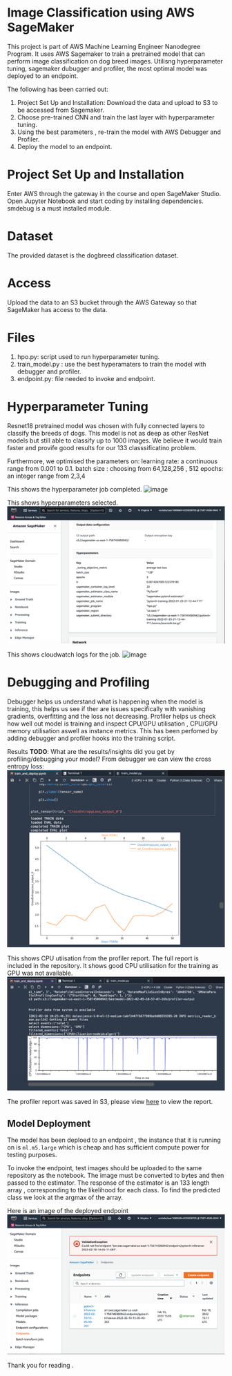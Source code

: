 # Image Classification using AWS SageMaker

This project is part of AWS Machine Learning Engineer Nanodegree Program. It uses AWS Sagemaker to train a pretrained model that can perform image classification on dog breed images. Utilisng hyperparameter tuning, sagemaker dubugger and profiler, the most optimal model was deployed to an endpoint. 

The following has been carried out:
1. Project Set Up and Installation: Download the data and upload to S3 to be accessed from Sagemaker. 
2. Choose pre-trained CNN and train the last layer with hyperparameter tuning.
3. Using the best parameters , re-train the model with AWS Debugger and Profiler. 
4. Deploy the model to an endpoint. 


# Project Set Up and Installation
Enter AWS through the gateway in the course and open SageMaker Studio. Open Jupyter Notebook and start coding by installing dependencies. smdebug is a must installed module.

# Dataset
The provided dataset is the dogbreed classification dataset.

# Access
Upload the data to an S3 bucket through the AWS Gateway so that SageMaker has access to the data.

# Files
1. hpo.py: script used to run hyperparameter tuning.
2. train_model.py : use the best hyperamaters to train the model with debugger and profiler. 
3. endpoint.py: file needed to invoke and endpoint.

# Hyperparameter Tuning
Resnet18 pretrained model was chosen with fully connected layers to classify the breeds of dogs. This model is not as deep as other ResNet models but still able to classify up to 1000 images. We believe it would train faster and provife good results for our 133 classsificatino problem.

Furthermore, we optimised the parameters on:
learning rate: a continuous range from 0.001 to 0.1.
batch size : choosing from 64,128,256 , 512
epochs: an integer range from 2,3,4


This shows the hyperparameter job completed.
![image](images/training_proof_hpo1.png)

This shows hyperparameters selected.
![image](images/selected_hpo.png)

This shows cloudwatch logs for the job.
![image](images/training_proof_hpo3.png)

# Debugging and Profiling
Debugger helps us understand what is happening when the model is training, this helps us see if ther are issues specifically with vanishing gradients, overfitting and the loss not decreasing. Profiler helps us check how well out model is training and inspect CPU/GPU utilisation , CPU/GPU memory utilisation aswell as instance metrics. This has been perfomed by adding debugger and profiler hooks into the training script. 

Results
**TODO**: What are the results/insights did you get by profiling/debugging your model?
From debugger we can view the cross entropy loss:
![image](images/debugger_chart.png)

This shows CPU utiisation from the profiler report. The full report is included in the repository. It shows good CPU utilisation for the training as GPU was not available. 
![image](images/profiler_chart.png)

The profiler report was saved in S3, please view [here](ProfilerReport/profiler-output/profiler-report.html) to view the report.

## Model Deployment
The model has been deploed to an endpoint , the instance that it is running on is `ml.m5.large` which is cheap and has sufficient compute power for testing purposes. 

To invoke the endpoint, test images should be uploaded to the same repository as the notebook. The image must be converted to bytes and then passed to the estimator. The response of the estimator is an 133 length array , corresponding to the likelihood for each class. To find the predicted class we look at the argmax of the array. 

Here is an image of the deployed endpoint
![image](images/endpoint.png)




Thank you for reading . 